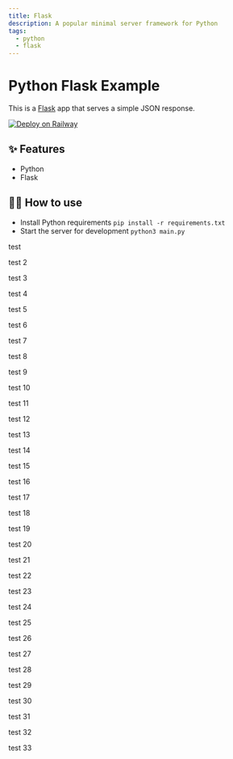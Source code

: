 ```yaml
---
title: Flask
description: A popular minimal server framework for Python
tags:
  - python
  - flask
---
```


# Python Flask Example

This is a [Flask](https://flask.palletsprojects.com/en/1.1.x/) app that serves a simple JSON response.

[![Deploy on Railway](https://railway.app/button.svg)](https://railway.app/new/template/zUcpux)

## ✨ Features

- Python
- Flask

## 💁‍♀️ How to use

- Install Python requirements `pip install -r requirements.txt`
- Start the server for development `python3 main.py`

test

test 2

test 3

test 4

test 5

test 6

test 7

test 8

test 9

test 10

test 11

test 12

test 13

test 14

test 15

test 16

test 17

test 18

test 19

test 20

test 21

test 22

test 23

test 24

test 25

test 26

test 27

test 28

test 29

test 30

test 31

test 32

test 33
